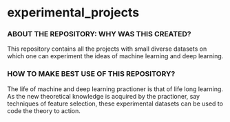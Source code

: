 # experimental_projects

### ABOUT THE REPOSITORY: WHY WAS THIS CREATED?
This repository contains all the projects with small diverse datasets on which one can experiment the ideas of machine learning and deep learning. 

### HOW TO MAKE BEST USE OF THIS REPOSITORY?
The life of machine and deep learning practioner is that of life long learning. 
As the new theoretical knowledge is acquired by the practioner, say techniques of feature selection, these experimental datasets can be used to code the theory to action.


